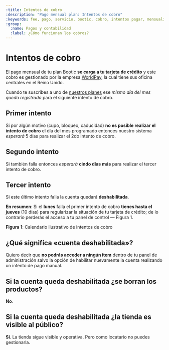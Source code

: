 ```yaml
---
:title: Intentos de cobro
:description: "Pago mensual plan: Intentos de cobro"
:keywords: fee, pago, servicio, bootic, cobro, intentos pagar, mensualidad, rbs, worldpay, tarjeta, crédito, subscripción, suscripcion
:group:
  :name: Pagos y contabilidad
  :label: ¿Cómo funcionan los cobros?
---
```


# Intentos de cobro

El pago mensual de tu plan Bootic **se carga a tu tarjeta de crédito** y este cobro es gestionado por la empresa
[WorldPay](http://www.worldpay.com/), la cual tiene sus oficina centrales en el Reino Unido.

Cuando te suscribes a uno de [nuestros planes](http://www.bootic.net/pages/planes) ese _mismo día del mes queda
registrado_ para el siguiente intento de cobro.

## Primer intento

Si por algún motivo (cupo, bloqueo, caducidad) **no es posible realizar el intento de cobro** el día del mes programado
entonces nuestro sistema _esperará_ 5 días para realizar el 2do intento de cobro. 

## Segundo intento 

Si también falla entonces _esperará_ **cindo días más** para realizar el tercer intento de cobro. 

## Tercer intento

Si este último intento falla la cuenta quedará **deshabilitada**.

**En resumen**: Si el **lunes** falla el primer intento de cobro **tienes hasta el jueves** (10 días) para regularizar
la situación de tu tarjeta de crédito; de lo contrario perderás el acceso a tu panel de control — Figura 1.

<div class="captura">
  <div class="c-contenido">
       <img alt="" src="/img/admin/intentos-de-cobro-calendario.png" />
  </div>
  <div class="c-pie"><strong>Figura 1</strong>: Calendario ilustrativo de intentos de cobro</div>
</div>


## ¿Qué significa «cuenta deshabilitada»?

Quiero decir que **no podrás acceder a ningún item** dentro de tu panel de administración salvo la opción de habilitar
nuevamente la cuenta realizando un intento de pago manual.

## Si la cuenta queda deshabilitada ¿se borran los productos?

**No**.

## Si la cuenta queda deshabilitada ¿la tienda es visible al público?

**Sí**. La tienda sigue visible y operativa. Pero como locatario no puedes gestionarla.
